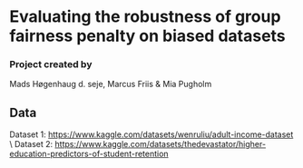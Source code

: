 # Evaluating the robustness of group fairness penalty on biased datasets
### Project created by 
Mads Høgenhaug d. seje, Marcus Friis & Mia Pugholm

## Data

Dataset 1: https://www.kaggle.com/datasets/wenruliu/adult-income-dataset \\
Dataset 2: https://www.kaggle.com/datasets/thedevastator/higher-education-predictors-of-student-retention

